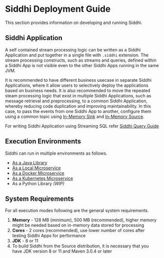 # Siddhi Deployment Guide

This section provides information on developing and running Siddhi.

## Siddhi Application

A self contained stream processing logic can be written as a Siddhi Application and put together in a single file with `.siddhi` extension. The stream processing constructs, such as streams and queries, defined within a Siddhi App is not visible even to the other Siddhi Apps running in the same JVM.

It is recommended to have different business usecase in separate Siddhi Applications, where it allow users to selectively deploy the applications based on business needs.
It is also recommended to move the repeated steam processing logic that exist in multiple Siddhi Applications, such as message retrieval and preprocessing, to a common Siddhi Application, whereby reducing code duplication and improving maintainability.
In this case, to pass the events from one Siddhi App to another, configure them using a common topic using [In-Memory Sink](http://siddhi-io.github.io/siddhi/api/latest/#inmemory-sink) and [In-Memory Source](http://siddhi-io.github.io/siddhi/api/latest/#inmemory-source).

For writing Siddhi Application using Streaming SQL refer [Siddhi Query Guide](../query-guide/)

## Execution Environments

Siddhi can run in multiple environments as follows.

* [As a Java Library](../siddhi-as-a-java-library/)
* [As a Local Microservice](../siddhi-as-a-local-microservice/)
* [As a Docker Microservice](../siddhi-as-a-docker-microservice/)
* [As a Kubernetes Microservice](../siddhi-as-a-kubernetes-microservice/)
* As a Python Library _(WIP)_

## System Requirements

For all execution modes following are the general system requirements.

1. **Memory**   - 128 MB (minimum), 500 MB (recommended), higher memory might be needed based on in-memory data stored for processing
2. **Cores**    - 2 cores (recommended), use lower number of cores after testing Siddhi Apps for performance
3. **JDK**      - 8 or 11
4. To build Siddhi from the Source distribution, it is necessary that you have JDK version 8 or 11 and Maven 3.0.4 or later
